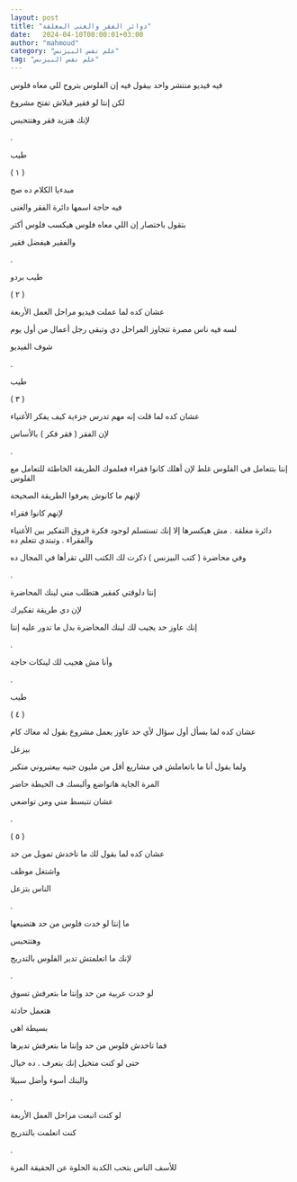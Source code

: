 ```yaml
---
layout: post
title: "دوائر الفقر والغنى المغلقة"
date:   2024-04-10T00:00:01+03:00
author: "mahmoud"
category: "علم نفس البيزنس"
tag: "علم نفس البيزنس"
---
```



فيه فيديو منتشر واحد بيقول فيه إن الفلوس بتروح للي معاه
فلوس

لكن إنتا لو فقير فبلاش تفتح مشروع

لإنك هتزيد فقر وهتتحبس

.

طيب

( ١ )

مبدءيا الكلام ده صح

فيه حاجة اسمها دائرة الفقر والغنى

بتقول باختصار إن اللي معاه فلوس هيكسب فلوس أكتر

والفقير هيفضل فقير

.

طيب بردو

( ٢ )

عشان كده لما عملت فيديو مراحل العمل الأربعة

لسه فيه ناس مصرة تتجاوز المراحل دي وتبقى رجل أعمال من
أول يوم

شوف الفيديو

.

طيب

( ٣ )

عشان كده لما قلت إنه مهم تدرس جزءية كيف يفكر
الأغنياء

لإن الفقر ( فقر فكر ) بالأساس

.

إنتا بتتعامل في الفلوس غلط لإن أهلك كانوا فقراء فعلموك
الطريقة الخاطئة للتعامل مع الفلوس

لإنهم ما كانوش يعرفوا الطريقة الصحيحة

لإنهم كانوا فقراء

دائرة مغلقة . مش هيكسرها إلا إنك تستسلم لوجود فكرة فروق
التفكير بين الأغنياء والفقراء . وتبتدي تتعلم ده

وفي محاضرة ( كتب البيزنس ) ذكرت لك الكتب اللي تقرأها في
المجال ده

.

إنتا دلوقتي كفقير هتطلب مني لينك المحاضرة

لإن دي طريقة تفكيرك

إنك عاوز حد يجيب لك لينك المحاضرة بدل ما تدور عليه
إنتا

.

وأنا مش هجيب لك لينكات حاجة

.

طيب

( ٤ )

عشان كده لما بسأل أول سؤال لأي حد عاوز يعمل مشروع بقول
له معاك كام

بيزعل

ولما بقول أنا ما باتعاملش في مشاريع أقل من مليون جنيه
بيعتبروني متكبر

المرة الجاية هاتواضع وألبسك ف الحيطة حاضر

عشان تتبسط مني ومن تواضعي

.

( ٥ )

عشان كده لما بقول لك ما تاخدش تمويل من حد

واشتغل موظف

الناس بتزعل

.

ما إنتا لو خدت فلوس من حد هتضيعها

وهتتحبس

لإنك ما اتعلمتش تدير الفلوس بالتدريج

.

لو خدت عربية من حد وإنتا ما بتعرفش تسوق

هتعمل حادثة

بسيطة اهي

فما تاخدش فلوس من حد وإنتا ما بتعرفش تديرها

حتى لو كنت متخيل إنك بتعرف . ده خيال

والبنك أسوء وأضل سبيلا

.

لو كنت اتبعت مراحل العمل الأربعة

كنت اتعلمت بالتدريج

.

للأسف الناس بتحب الكدبة الحلوة عن الحقيقة المرة
